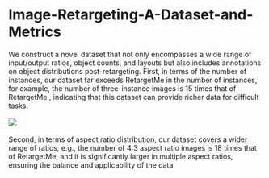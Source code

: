# Image-Retargeting-A-Dataset-and-Metrics
We construct a novel dataset that not only encompasses a wide range of input/output ratios, object counts, and layouts but also includes annotations on object distributions post-retargeting. 
First, in terms of the number of instances, our dataset far exceeds RetargetMe in the number of instances, for example, the number of three-instance images is 15 times that of RetargetMe , indicating that this dataset can provide richer data for difficult tasks.<br>  
![](https://github.com/wwwwwwwsy/Image-Retargeting-A-Dataset-and-Metrics/blob/main/instance_number.png)  <br>  
Second, in terms of aspect ratio distribution, our dataset covers a wider range of ratios, e.g., the number of 4:3 aspect ratio images is 18 times that of RetargetMe, and it is significantly larger in multiple aspect ratios, ensuring the balance and applicability of the data.
